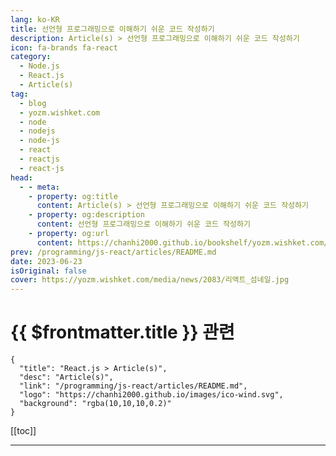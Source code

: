 ```yaml
---
lang: ko-KR
title: 선언형 프로그래밍으로 이해하기 쉬운 코드 작성하기
description: Article(s) > 선언형 프로그래밍으로 이해하기 쉬운 코드 작성하기
icon: fa-brands fa-react
category: 
  - Node.js
  - React.js
  - Article(s)
tag: 
  - blog
  - yozm.wishket.com
  - node
  - nodejs
  - node-js
  - react
  - reactjs
  - react-js
head:
  - - meta:
    - property: og:title
      content: Article(s) > 선언형 프로그래밍으로 이해하기 쉬운 코드 작성하기
    - property: og:description
      content: 선언형 프로그래밍으로 이해하기 쉬운 코드 작성하기
    - property: og:url
      content: https://chanhi2000.github.io/bookshelf/yozm.wishket.com/2083.html
prev: /programming/js-react/articles/README.md
date: 2023-06-23
isOriginal: false
cover: https://yozm.wishket.com/media/news/2083/리액트_섬네일.jpg
---
```


# {{ $frontmatter.title }} 관련

```component VPCard
{
  "title": "React.js > Article(s)",
  "desc": "Article(s)",
  "link": "/programming/js-react/articles/README.md",
  "logo": "https://chanhi2000.github.io/images/ico-wind.svg",
  "background": "rgba(10,10,10,0.2)"
}
```

[[toc]]

---

<SiteInfo
  name="선언형 프로그래밍으로 이해하기 쉬운 코드 작성하기 | 요즘IT"
  desc="흔히 ‘개발을 한다’고 하면 코드를 작성하는 일을 떠올립니다. 그러나 개발자로 일하다 보면 코드를 작성하는 시간보다 이미 작성된 코드를 읽는 시간이 훨씬 더 많다는 걸 깨닫게 됩니다. 요즘 실력 있는 개발자의 역량 중 하나는 ‘코드를 얼마나 이해하기 쉽게 만드는가’에 있습니다. 특히 여러 팀과 협업하거나, 규모가 큰 프로젝트를 진행할 땐 이러한 역량이 더욱 중요해집니다. 이번 글에서는 선언형 프로그래밍을 통해 리액트에서 이해하기 쉬운 코드를 작성하는 방법에 대해 살펴보겠습니다."
  url="https://yozm.wishket.com/magazine/detail/2083/"
  logo="https://yozm.wishket.com/static/renewal/img/global/gnb_yozmit.svg"
  preview="https://yozm.wishket.com/media/news/2083/리액트_섬네일.jpg"/>

<!-- TODO: 작성 -->

